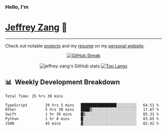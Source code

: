 
### Hello, I'm 
# [Jeffrey Zang](https://www.linkedin.com/in/jeffreyzang/) 🦀

---

Check out notable [projects](https://jeffz.dev/projects) and my [resume](https://jeffz.dev/resume) on my [personal website](https://jeffz.dev/).

<div align = 'center'>

[![GitHub Streak](https://github-readme-streak-stats.herokuapp.com/?user=jeffrey-zang&theme=tokyonight)](https://git.io/streak-stats)
<br></br>
![jeffrey-zang's GitHub stats](https://github-readme-stats.vercel.app/api?username=jeffrey-zang&show_icons=true&theme=tokyonight&hide_rank=true&hide=stars) 
[![Top Langs](https://github-readme-stats.vercel.app/api/top-langs/?username=jeffrey-zang&hide=ShaderLab,HLSL&layout=compact&theme=tokyonight)](https://github.com/anuraghazra/github-readme-stats)

</div>

## 📊 &nbsp;Weekly Development Breakdown
<!--START_SECTION:waka-->

```txt
Total Time: 25 hrs 38 mins

TypeScript        20 hrs 5 mins   ████████████████░░░░░░░░░   64.51 %
Other             5 hrs 30 mins   ████▒░░░░░░░░░░░░░░░░░░░░   17.67 %
Swift             1 hr 39 mins    █▒░░░░░░░░░░░░░░░░░░░░░░░   05.31 %
Python            1 hr 8 mins     █░░░░░░░░░░░░░░░░░░░░░░░░   03.65 %
JSON              45 mins         ▓░░░░░░░░░░░░░░░░░░░░░░░░   02.42 %
```

<!--END_SECTION:waka-->

